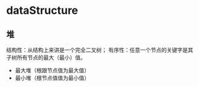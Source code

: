 # dataStructure
## 堆

结构性：从结构上来讲是一个完全二叉树；
有序性：任意一个节点的关键字是其子树所有节点的最大（最小）值。

- 最大堆（根跟节点值为最大值）
- 最小堆（根节点值值为最小值）
